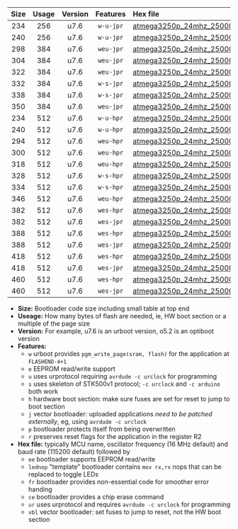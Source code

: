 |Size|Usage|Version|Features|Hex file|
|:-:|:-:|:-:|:-:|:--|
|234|256|u7.6|`w-u-jpr`|[atmega3250p_24mhz_250000bps_ur_vbl.hex](https://raw.githubusercontent.com/stefanrueger/urboot/main/atmega3250p_24mhz_250000bps_ur_vbl.hex)|
|240|256|u7.6|`w-u-jpr`|[atmega3250p_24mhz_250000bps_lednop_ur_vbl.hex](https://raw.githubusercontent.com/stefanrueger/urboot/main/atmega3250p_24mhz_250000bps_lednop_ur_vbl.hex)|
|298|384|u7.6|`weu-jpr`|[atmega3250p_24mhz_250000bps_ee_ur_vbl.hex](https://raw.githubusercontent.com/stefanrueger/urboot/main/atmega3250p_24mhz_250000bps_ee_ur_vbl.hex)|
|304|384|u7.6|`weu-jpr`|[atmega3250p_24mhz_250000bps_ee_lednop_ur_vbl.hex](https://raw.githubusercontent.com/stefanrueger/urboot/main/atmega3250p_24mhz_250000bps_ee_lednop_ur_vbl.hex)|
|322|384|u7.6|`weu-jpr`|[atmega3250p_24mhz_250000bps_ee_lednop_fr_ur_vbl.hex](https://raw.githubusercontent.com/stefanrueger/urboot/main/atmega3250p_24mhz_250000bps_ee_lednop_fr_ur_vbl.hex)|
|332|384|u7.6|`w-s-jpr`|[atmega3250p_24mhz_250000bps_vbl.hex](https://raw.githubusercontent.com/stefanrueger/urboot/main/atmega3250p_24mhz_250000bps_vbl.hex)|
|338|384|u7.6|`w-s-jpr`|[atmega3250p_24mhz_250000bps_lednop_vbl.hex](https://raw.githubusercontent.com/stefanrueger/urboot/main/atmega3250p_24mhz_250000bps_lednop_vbl.hex)|
|350|384|u7.6|`weu-jpr`|[atmega3250p_24mhz_250000bps_ee_lednop_fr_ce_ur_vbl.hex](https://raw.githubusercontent.com/stefanrueger/urboot/main/atmega3250p_24mhz_250000bps_ee_lednop_fr_ce_ur_vbl.hex)|
|234|512|u7.6|`w-u-hpr`|[atmega3250p_24mhz_250000bps_ur.hex](https://raw.githubusercontent.com/stefanrueger/urboot/main/atmega3250p_24mhz_250000bps_ur.hex)|
|240|512|u7.6|`w-u-hpr`|[atmega3250p_24mhz_250000bps_lednop_ur.hex](https://raw.githubusercontent.com/stefanrueger/urboot/main/atmega3250p_24mhz_250000bps_lednop_ur.hex)|
|294|512|u7.6|`weu-hpr`|[atmega3250p_24mhz_250000bps_ee_ur.hex](https://raw.githubusercontent.com/stefanrueger/urboot/main/atmega3250p_24mhz_250000bps_ee_ur.hex)|
|300|512|u7.6|`weu-hpr`|[atmega3250p_24mhz_250000bps_ee_lednop_ur.hex](https://raw.githubusercontent.com/stefanrueger/urboot/main/atmega3250p_24mhz_250000bps_ee_lednop_ur.hex)|
|318|512|u7.6|`weu-hpr`|[atmega3250p_24mhz_250000bps_ee_lednop_fr_ur.hex](https://raw.githubusercontent.com/stefanrueger/urboot/main/atmega3250p_24mhz_250000bps_ee_lednop_fr_ur.hex)|
|328|512|u7.6|`w-s-hpr`|[atmega3250p_24mhz_250000bps.hex](https://raw.githubusercontent.com/stefanrueger/urboot/main/atmega3250p_24mhz_250000bps.hex)|
|334|512|u7.6|`w-s-hpr`|[atmega3250p_24mhz_250000bps_lednop.hex](https://raw.githubusercontent.com/stefanrueger/urboot/main/atmega3250p_24mhz_250000bps_lednop.hex)|
|346|512|u7.6|`weu-hpr`|[atmega3250p_24mhz_250000bps_ee_lednop_fr_ce_ur.hex](https://raw.githubusercontent.com/stefanrueger/urboot/main/atmega3250p_24mhz_250000bps_ee_lednop_fr_ce_ur.hex)|
|382|512|u7.6|`wes-hpr`|[atmega3250p_24mhz_250000bps_ee.hex](https://raw.githubusercontent.com/stefanrueger/urboot/main/atmega3250p_24mhz_250000bps_ee.hex)|
|382|512|u7.6|`wes-jpr`|[atmega3250p_24mhz_250000bps_ee_vbl.hex](https://raw.githubusercontent.com/stefanrueger/urboot/main/atmega3250p_24mhz_250000bps_ee_vbl.hex)|
|388|512|u7.6|`wes-hpr`|[atmega3250p_24mhz_250000bps_ee_lednop.hex](https://raw.githubusercontent.com/stefanrueger/urboot/main/atmega3250p_24mhz_250000bps_ee_lednop.hex)|
|388|512|u7.6|`wes-jpr`|[atmega3250p_24mhz_250000bps_ee_lednop_vbl.hex](https://raw.githubusercontent.com/stefanrueger/urboot/main/atmega3250p_24mhz_250000bps_ee_lednop_vbl.hex)|
|418|512|u7.6|`wes-hpr`|[atmega3250p_24mhz_250000bps_ee_lednop_fr.hex](https://raw.githubusercontent.com/stefanrueger/urboot/main/atmega3250p_24mhz_250000bps_ee_lednop_fr.hex)|
|418|512|u7.6|`wes-jpr`|[atmega3250p_24mhz_250000bps_ee_lednop_fr_vbl.hex](https://raw.githubusercontent.com/stefanrueger/urboot/main/atmega3250p_24mhz_250000bps_ee_lednop_fr_vbl.hex)|
|460|512|u7.6|`wes-hpr`|[atmega3250p_24mhz_250000bps_ee_lednop_fr_ce.hex](https://raw.githubusercontent.com/stefanrueger/urboot/main/atmega3250p_24mhz_250000bps_ee_lednop_fr_ce.hex)|
|460|512|u7.6|`wes-jpr`|[atmega3250p_24mhz_250000bps_ee_lednop_fr_ce_vbl.hex](https://raw.githubusercontent.com/stefanrueger/urboot/main/atmega3250p_24mhz_250000bps_ee_lednop_fr_ce_vbl.hex)|

- **Size:** Bootloader code size including small table at top end
- **Useage:** How many bytes of flash are needed, ie, HW boot section or a multiple of the page size
- **Version:** For example, u7.6 is an urboot version, o5.2 is an optiboot version
- **Features:**
  + `w` urboot provides `pgm_write_page(sram, flash)` for the application at `FLASHEND-4+1`
  + `e` EEPROM read/write support
  + `u` uses urprotocol requiring `avrdude -c urclock` for programming
  + `s` uses skeleton of STK500v1 protocol; `-c urclock` and `-c arduino` both work
  + `h` hardware boot section: make sure fuses are set for reset to jump to boot section
  + `j` vector bootloader: uploaded applications *need to be patched externally*, eg, using `avrdude -c urclock`
  + `p` bootloader protects itself from being overwritten
  + `r` preserves reset flags for the application in the register R2
- **Hex file:** typically MCU name, oscillator frequency (16 MHz default) and baud rate (115200 default) followed by
  + `ee` bootloader supports EEPROM read/write
  + `lednop` "template" bootloader contains `mov rx,rx` nops that can be replaced to toggle LEDs
  + `fr` bootloader provides non-essential code for smoother error handing
  + `ce` bootloader provides a chip erase command
  + `ur` uses urprotocol and requires `avrdude -c urclock` for programming
  + `vbl` vector bootloader: set fuses to jump to reset, not the HW boot section
